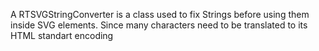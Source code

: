 A RTSVGStringConverter is a class used to fix Strings before using them inside SVG elements. Since many characters need to be translated to its HTML standart encoding